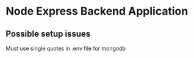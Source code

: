 # Node Express Backend Application



## Possible setup issues
Must use single quotes in .env file for mongodb
